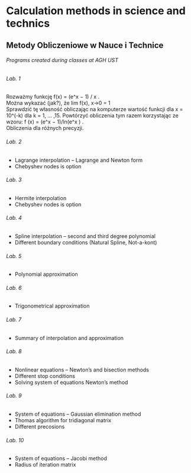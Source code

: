 # Calculation methods in science and technics 
## Metody Obliczeniowe w Nauce i Technice
###### Programs created during classes at AGH UST

###### Lab. 1
Rozważmy funkcję f(x) = (e^x − 1) / x .   
Można wykazać (jak?), że lim f(x), x->0 = 1   
Sprawdzić tę własność obliczając na komputerze wartość funkcji dla x = 10^(-k) dla k = 1, … ,15. 
Powtórzyć obliczenia tym razem korzystając ze wzoru: f (x) = (e^x − 1)/ln(e^x ) .  
Obliczenia dla różnych precyzji.

###### Lab. 2
 - Lagrange interpolation – Lagrange and Newton form
 - Chebyshev nodes is option

###### Lab. 3
 - Hermite interpolation
 - Chebyshev nodes is option

###### Lab. 4
 - Spline interpolation – second and third degree polynomial
 - Different boundary conditions (Natural Spline, Not-a-kont)

###### Lab. 5
 - Polynomial approximation

###### Lab. 6
 - Trigonometrical approximation

###### Lab. 7 
 - Summary of interpolation and approximation

###### Lab. 8
 - Nonlinear equations – Newton’s  and bisection methods
 - Different stop conditions
 - Solving system of equations Newton’s method

###### Lab. 9
 - System of equations – Gaussian elimination method
 - Thomas algorithm for tridiagonal matrix
 - Different precosions

###### Lab. 10
 - System of equations – Jacobi method
 - Radius of iteration matrix

